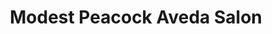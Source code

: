 ---
title: "Modest Peacock Aveda Salon"
url: /marietta/modest-peacock-aveda-salon/
shop: Kosmetik
---